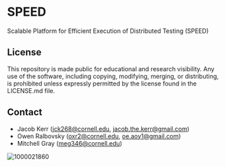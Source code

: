 # SPEED
Scalable Platform for Efficient Execution of Distributed Testing (SPEED)

## License
This repository is made public for educational and research visibility. Any use of the software, including copying, modifying, merging, or distributing, is prohibited unless expressly permitted by the license found in the LICENSE.md file.

## Contact
- Jacob Kerr (jck268@cornell.edu, jacob.the.kerr@gmail.com)
- Owen Ralbovsky (oxr2@cornell.edu, oe.aoy1@gmail.com)
- Mitchell Gray (meg346@cornell.edu)

![1000021860](https://github.com/jakejack13/SPEED/assets/67762738/e29e7da0-4ef4-468c-a0c0-acb479460da5)
